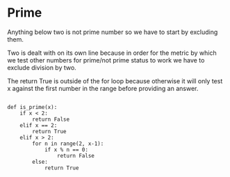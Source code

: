 # Prime

Anything below two is not prime number so we have to start by excluding them. 

Two is dealt with on its own line because in order for the metric by which we test other numbers for prime/not prime status to work we have to exclude division by two.

The return True is outside of the for loop because otherwise it will only test x against the first number in the range before providing an answer.

```

def is_prime(x):
    if x < 2:
        return False
    elif x == 2:
        return True
    elif x > 2:
        for n in range(2, x-1):
            if x % n == 0:
                return False
        else:
            return True
            
  ```
